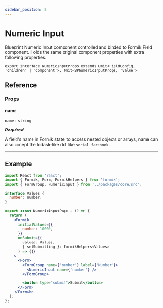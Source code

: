 ```yaml
---
sidebar_position: 2
---
```


# Numeric Input

Blueprint [Numeric Input](https://blueprintjs.com/docs/#core/components/numeric-input) component controlled and binded to Formik Field component. Holds the same original component properties with extra following properties.

`export interface NumericInputProps extends Omit<FieldConfig, 'children' | 'component'>, Omit<BPNumericInputProps, 'value'>`

## Reference

### Props

#### name

`name: string`

**_Required_**

A field's name in Formik state, to access nested objects or arrays, name can also accept the lodash-like dot like `social.facebook`.

---

## Example

```jsx
import React from 'react';
import { Formik, Form, FormikHelpers } from 'formik';
import { FormGroup, NumericInput } from '../packages/core/src';

interface Values {
  number: number;
}

export const NumericInputPage = () => {
  return (
    <Formik
      initialValues={{
        number: 10000,
      }}
      onSubmit={(
        values: Values,
        { setSubmitting }: FormikHelpers<Values>
      ) => {}}
    >
      <Form>
        <FormGroup name={'number'} label={'Number'}>
          <NumericInput name={'number'} />
        </FormGroup>

        <button type="submit">Submit</button>
      </Form>
    </Formik>
  );
};
```
